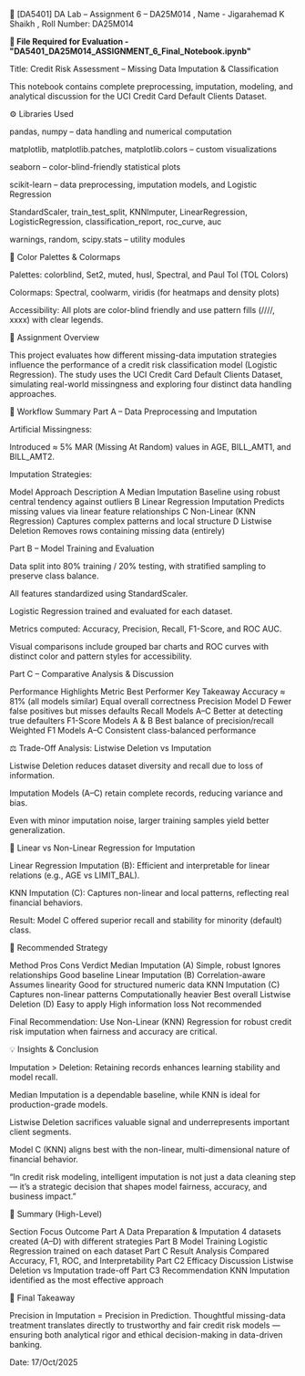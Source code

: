 🧾 [DA5401] DA Lab – Assignment 6 – DA25M014 , Name - Jigarahemad K Shaikh , Roll Number: DA25M014

**📂 File Required for Evaluation - "DA5401_DA25M014_ASSIGNMENT_6_Final_Notebook.ipynb"**


Title: Credit Risk Assessment – Missing Data Imputation & Classification

This notebook contains complete preprocessing, imputation, modeling, and analytical discussion for the UCI Credit Card Default Clients Dataset.

⚙️ Libraries Used

pandas, numpy – data handling and numerical computation

matplotlib, matplotlib.patches, matplotlib.colors – custom visualizations

seaborn – color-blind-friendly statistical plots

scikit-learn – data preprocessing, imputation models, and Logistic Regression

StandardScaler, train_test_split, KNNImputer, LinearRegression, LogisticRegression, classification_report, roc_curve, auc

warnings, random, scipy.stats – utility modules

🎨 Color Palettes & Colormaps

Palettes: colorblind, Set2, muted, husl, Spectral, and Paul Tol (TOL Colors)

Colormaps: Spectral, coolwarm, viridis (for heatmaps and density plots)

Accessibility: All plots are color-blind friendly and use pattern fills (////, xxxx) with clear legends.

🧠 Assignment Overview

This project evaluates how different missing-data imputation strategies influence the performance of a credit risk classification model (Logistic Regression).
The study uses the UCI Credit Card Default Clients Dataset, simulating real-world missingness and exploring four distinct data handling approaches.

🔧 Workflow Summary
Part A – Data Preprocessing and Imputation

Artificial Missingness:

Introduced ≈ 5% MAR (Missing At Random) values in AGE, BILL_AMT1, and BILL_AMT2.

Imputation Strategies:

Model	Approach	Description
A	Median Imputation	Baseline using robust central tendency against outliers
B	Linear Regression Imputation	Predicts missing values via linear feature relationships
C	Non-Linear (KNN Regression)	Captures complex patterns and local structure
D	Listwise Deletion	Removes rows containing missing data (entirely)


Part B – Model Training and Evaluation

Data split into 80% training / 20% testing, with stratified sampling to preserve class balance.

All features standardized using StandardScaler.

Logistic Regression trained and evaluated for each dataset.

Metrics computed: Accuracy, Precision, Recall, F1-Score, and ROC AUC.

Visual comparisons include grouped bar charts and ROC curves with distinct color and pattern styles for accessibility.



Part C – Comparative Analysis & Discussion

Performance Highlights
Metric	Best Performer	Key Takeaway
Accuracy	≈ 81% (all models similar)	Equal overall correctness
Precision	Model D	Fewer false positives but misses defaults
Recall	Models A–C	Better at detecting true defaulters
F1-Score	Models A & B	Best balance of precision/recall
Weighted F1	Models A–C	Consistent class-balanced performance

⚖️ Trade-Off Analysis: Listwise Deletion vs Imputation

Listwise Deletion reduces dataset diversity and recall due to loss of information.

Imputation Models (A–C) retain complete records, reducing variance and bias.

Even with minor imputation noise, larger training samples yield better generalization.

🧩 Linear vs Non-Linear Regression for Imputation

Linear Regression Imputation (B): Efficient and interpretable for linear relations (e.g., AGE vs LIMIT_BAL).

KNN Imputation (C): Captures non-linear and local patterns, reflecting real financial behaviors.

Result: Model C offered superior recall and stability for minority (default) class.

🧭 Recommended Strategy

Method	Pros	Cons	Verdict
Median Imputation (A)	Simple, robust	Ignores relationships	Good baseline
Linear Imputation (B)	Correlation-aware	Assumes linearity	Good for structured numeric data
KNN Imputation (C)	Captures non-linear patterns	Computationally heavier	Best overall
Listwise Deletion (D)	Easy to apply	High information loss	Not recommended

Final Recommendation: Use Non-Linear (KNN) Regression for robust credit risk imputation when fairness and accuracy are critical.

💡 Insights & Conclusion

Imputation > Deletion: Retaining records enhances learning stability and model recall.

Median Imputation is a dependable baseline, while KNN is ideal for production-grade models.

Listwise Deletion sacrifices valuable signal and underrepresents important client segments.

Model C (KNN) aligns best with the non-linear, multi-dimensional nature of financial behavior.

“In credit risk modeling, intelligent imputation is not just a data cleaning step — it’s a strategic decision that shapes model fairness, accuracy, and business impact.”

🧭 Summary (High-Level)

Section	Focus	Outcome
Part A	Data Preparation & Imputation	4 datasets created (A–D) with different strategies
Part B	Model Training	Logistic Regression trained on each dataset
Part C	Result Analysis	Compared Accuracy, F1, ROC, and Interpretability
Part C2	Efficacy Discussion	Listwise Deletion vs Imputation trade-off
Part C3	Recommendation	KNN Imputation identified as the most effective approach

🧩 Final Takeaway

Precision in Imputation = Precision in Prediction.
Thoughtful missing-data treatment translates directly to trustworthy and fair credit risk models — ensuring both analytical rigor and ethical decision-making in data-driven banking.

Date: 17/Oct/2025


